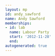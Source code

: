 ```yaml
---
layout: mp
id: andy_sawford
name: Andy Sawford
memberships:
- id: lab
  name: Labour Party
  start: '2012-11-28'
  end: 
autogenerated: true
---
```


